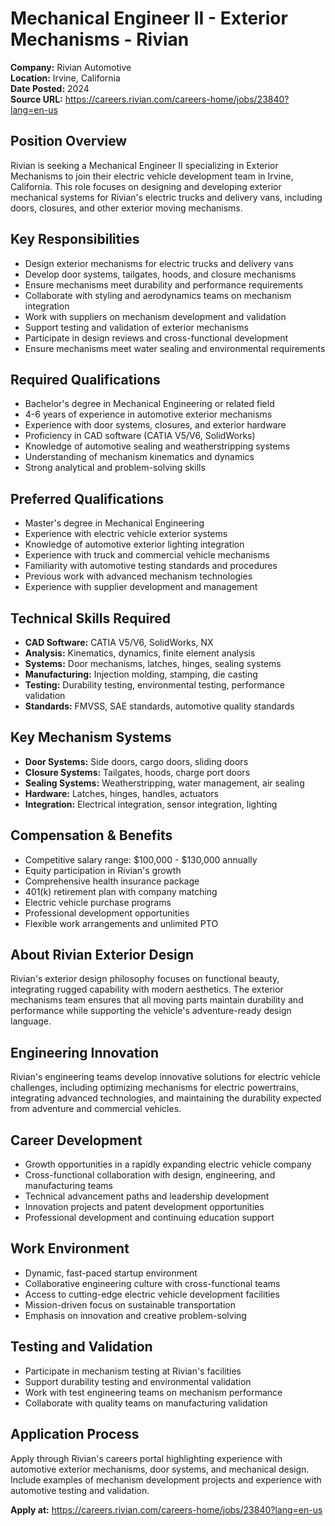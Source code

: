 # Mechanical Engineer II - Exterior Mechanisms - Rivian

**Company:** Rivian Automotive  
**Location:** Irvine, California  
**Date Posted:** 2024  
**Source URL:** https://careers.rivian.com/careers-home/jobs/23840?lang=en-us

## Position Overview

Rivian is seeking a Mechanical Engineer II specializing in Exterior Mechanisms to join their electric vehicle development team in Irvine, California. This role focuses on designing and developing exterior mechanical systems for Rivian's electric trucks and delivery vans, including doors, closures, and other exterior moving mechanisms.

## Key Responsibilities

- Design exterior mechanisms for electric trucks and delivery vans
- Develop door systems, tailgates, hoods, and closure mechanisms
- Ensure mechanisms meet durability and performance requirements
- Collaborate with styling and aerodynamics teams on mechanism integration
- Work with suppliers on mechanism development and validation
- Support testing and validation of exterior mechanisms
- Participate in design reviews and cross-functional development
- Ensure mechanisms meet water sealing and environmental requirements

## Required Qualifications

- Bachelor's degree in Mechanical Engineering or related field
- 4-6 years of experience in automotive exterior mechanisms
- Experience with door systems, closures, and exterior hardware
- Proficiency in CAD software (CATIA V5/V6, SolidWorks)
- Knowledge of automotive sealing and weatherstripping systems
- Understanding of mechanism kinematics and dynamics
- Strong analytical and problem-solving skills

## Preferred Qualifications

- Master's degree in Mechanical Engineering
- Experience with electric vehicle exterior systems
- Knowledge of automotive exterior lighting integration
- Experience with truck and commercial vehicle mechanisms
- Familiarity with automotive testing standards and procedures
- Previous work with advanced mechanism technologies
- Experience with supplier development and management

## Technical Skills Required

- **CAD Software:** CATIA V5/V6, SolidWorks, NX
- **Analysis:** Kinematics, dynamics, finite element analysis
- **Systems:** Door mechanisms, latches, hinges, sealing systems
- **Manufacturing:** Injection molding, stamping, die casting
- **Testing:** Durability testing, environmental testing, performance validation
- **Standards:** FMVSS, SAE standards, automotive quality standards

## Key Mechanism Systems

- **Door Systems:** Side doors, cargo doors, sliding doors
- **Closure Systems:** Tailgates, hoods, charge port doors
- **Sealing Systems:** Weatherstripping, water management, air sealing
- **Hardware:** Latches, hinges, handles, actuators
- **Integration:** Electrical integration, sensor integration, lighting

## Compensation & Benefits

- Competitive salary range: $100,000 - $130,000 annually
- Equity participation in Rivian's growth
- Comprehensive health insurance package
- 401(k) retirement plan with company matching
- Electric vehicle purchase programs
- Professional development opportunities
- Flexible work arrangements and unlimited PTO

## About Rivian Exterior Design

Rivian's exterior design philosophy focuses on functional beauty, integrating rugged capability with modern aesthetics. The exterior mechanisms team ensures that all moving parts maintain durability and performance while supporting the vehicle's adventure-ready design language.

## Engineering Innovation

Rivian's engineering teams develop innovative solutions for electric vehicle challenges, including optimizing mechanisms for electric powertrains, integrating advanced technologies, and maintaining the durability expected from adventure and commercial vehicles.

## Career Development

- Growth opportunities in a rapidly expanding electric vehicle company
- Cross-functional collaboration with design, engineering, and manufacturing teams
- Technical advancement paths and leadership development
- Innovation projects and patent development opportunities
- Professional development and continuing education support

## Work Environment

- Dynamic, fast-paced startup environment
- Collaborative engineering culture with cross-functional teams
- Access to cutting-edge electric vehicle development facilities
- Mission-driven focus on sustainable transportation
- Emphasis on innovation and creative problem-solving

## Testing and Validation

- Participate in mechanism testing at Rivian's facilities
- Support durability testing and environmental validation
- Work with test engineering teams on mechanism performance
- Collaborate with quality teams on manufacturing validation

## Application Process

Apply through Rivian's careers portal highlighting experience with automotive exterior mechanisms, door systems, and mechanical design. Include examples of mechanism development projects and experience with automotive testing and validation.

**Apply at:** https://careers.rivian.com/careers-home/jobs/23840?lang=en-us